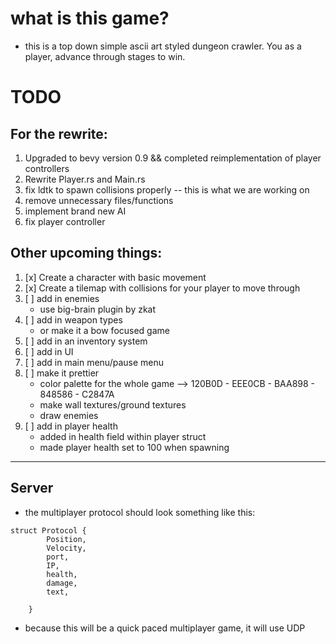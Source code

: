 # what is this game?
- this is a top down simple ascii art styled dungeon crawler. You as a player, advance through
stages to win.

# TODO
## For the rewrite:
1. Upgraded to bevy version 0.9 && completed reimplementation of player controllers
2. Rewrite Player.rs and Main.rs 
3. fix ldtk to spawn collisions properly -- this is what we are working on
4. remove unnecessary files/functions
5. implement brand new AI 
6. fix player controller
## Other upcoming things:  
1. [x] Create a character with basic movement
2. [x] Create a tilemap with collisions for your player to move through
3. [ ] add in enemies
    * use big-brain plugin by zkat 
4. [ ] add in weapon types 
    * or make it a bow focused game
5. [ ] add in an inventory system
6. [ ] add in UI 
7. [ ] add in main menu/pause menu
8. [ ] make it prettier
    * color palette for the whole game
      --> 120B0D - EEE0CB - BAA898 - 848586 - C2847A
    * make wall textures/ground textures
    * draw enemies
9. [ ] add in player health
    * added in health field within player struct
    * made player health set to 100 when spawning
---

## Server

- the multiplayer protocol should look something like this: 
```    
struct Protocol {
        Position,
        Velocity,
        port,
        IP,
        health,
        damage,
        text,
        
    }
```
- because this will be a quick paced multiplayer game, it will use UDP
